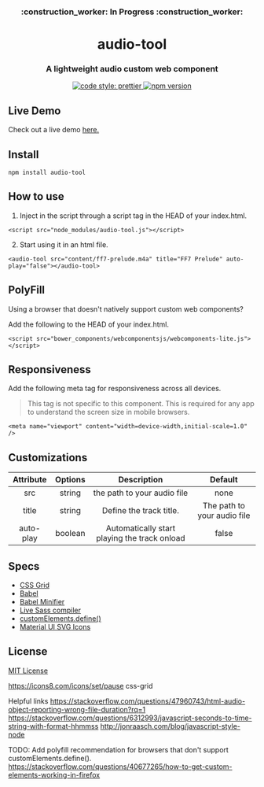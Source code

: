 <h3 align="center">:construction_worker: In Progress :construction_worker:</p>

<h1 align="center">audio-tool</h1>

<h3 align="center">A lightweight audio custom web component</h3>

<p align="center">
    <a href="https://prettier.io">
        <img alt="code style: prettier" src="https://img.shields.io/badge/code_style-prettier-ff69b4.svg?style=flat-square">
    </a>
    <a href="https://www.npmjs.com/package/prettier">
        <img alt="npm version" src="https://img.shields.io/npm/v/prettier.svg?style=flat-square">
    </a>
</p>

## Live Demo

Check out a live demo [here.](http://www.kevinmlogan.com/audio-tool/)

## Install

```
npm install audio-tool
```

## How to use

1. Inject in the script through a script tag in the HEAD of your index.html.

```
<script src="node_modules/audio-tool.js"></script>
```

2. Start using it in an html file.

```
<audio-tool src="content/ff7-prelude.m4a" title="FF7 Prelude" auto-play="false"></audio-tool>
```

## PolyFill

Using a browser that doesn't natively support custom web components?

Add the following to the HEAD of your index.html.

```
<script src="bower_components/webcomponentsjs/webcomponents-lite.js"></script>
```

## Responsiveness

Add the following meta tag for responsiveness across all devices.

> This tag is not specific to this component. This is required for any app to understand the screen size in mobile browsers.

```
<meta name="viewport" content="width=device-width,initial-scale=1.0" />
```

## Customizations

| Attribute | Options |                 Description                  |           Default           |
| :-------: | :-----: | :------------------------------------------: | :-------------------------: |
|    src    | string  |         the path to your audio file          |            none             |
|   title   | string  |           Define the track title.            | The path to your audio file |
| auto-play | boolean | Automatically start playing the track onload |            false            |

## Specs

- [CSS Grid](https://css-tricks.com/snippets/css/complete-guide-grid/)
- [Babel](https://babeljs.io/)
- [Babel Minifier](https://github.com/babel/minify#readme)
- [Live Sass compiler](https://marketplace.visualstudio.com/items?itemName=ritwickdey.live-sass)
- [customElements.define()](https://developer.mozilla.org/en-US/docs/Web/API/CustomElementRegistry/define)
- [Material UI SVG Icons](https://www.materialui.co/icons)

## License

[MIT License](https://github.com/kevinlogan94/audio-tool/blob/master/README.md)

https://icons8.com/icons/set/pause
css-grid

Helpful links
https://stackoverflow.com/questions/47960743/html-audio-object-reporting-wrong-file-duration?rq=1
https://stackoverflow.com/questions/6312993/javascript-seconds-to-time-string-with-format-hhmmss
http://jonraasch.com/blog/javascript-style-node

TODO:
Add polyfill recommendation for browsers that don't support customElements.define().
https://stackoverflow.com/questions/40677265/how-to-get-custom-elements-working-in-firefox
